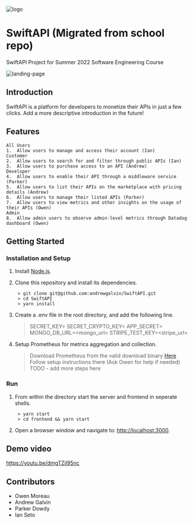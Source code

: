 ![logo](https://github.com/setoi1/SwiftAPI/assets/56894020/da62542b-e352-48de-9eaa-24b8ee16d744)

# SwiftAPI (Migrated from school repo)
SwiftAPI Project for Summer 2022 Software Engineering Course

![landing-page](https://github.com/setoi1/SwiftAPI/assets/56894020/805ae43e-2e81-42d0-ad87-fe88be358873)

## Introduction

SwiftAPI is a platform for developers to monetize their APIs in just a few clicks. Add a more descriptive introduction in the future!

## Features

	All Users
	1.	Allow users to manage and access their account (Ian)
	Customer
	2.	Allow users to search for and filter through public APIs (Ian)
	3.	Allow users to purchase access to an API (Andrew)
	Developer
	4.	Allow users to enable their API through a middleware service (Parker)
	5.	Allow users to list their APIs on the marketplace with pricing details (Andrew)
	6.	Allow users to manage their listed APIs (Parker)
	7.	Allow users to view metrics and other insights on the usage of their APIs (Owen)
	Admin
	8.	Allow admin users to observe admin-level metrics through Datadog dashboard (Owen)



## Getting Started

### Installation and Setup

1. Install [Node.js](https://nodejs.org/).
2. Clone this repository and install its dependencies.
		
		> git clone git@github.com:andrewgalvin/SwiftAPI.git
		> cd SwiftAPI
		> yarn install

3. Create a .env file in the root directory, and add the following line.

    > SECRET_KEY=<key>
    > SECRET_CRYPTO_KEY=<key>
    > APP_SECRET=<secret>
    > MONGO_DB_URL=<mongo_url>
    > STRIPE_TEST_KEY=<stripe_url>

4. Setup Prometheus for metrics aggregation and collection.

    > Download Prometheus from the valid download binary [Here](https://prometheus.io/download/)
    > Follow setup instructions there (Ask Owen for help if needed)
    > TODO - add more steps here

		
### Run

1. From within the directory start the server and frontend in seperate shells.

		> yarn start
		> cd frontend && yarn start
		
2. Open a browser window and navigate to: [http://localhost:3000](http://localhost:3000).

## Demo video

https://youtu.be/dmgTZil95nc

## Contributors

* Owen Moreau
* Andrew Galvin
* Parker Dowdy
* Ian Seto
